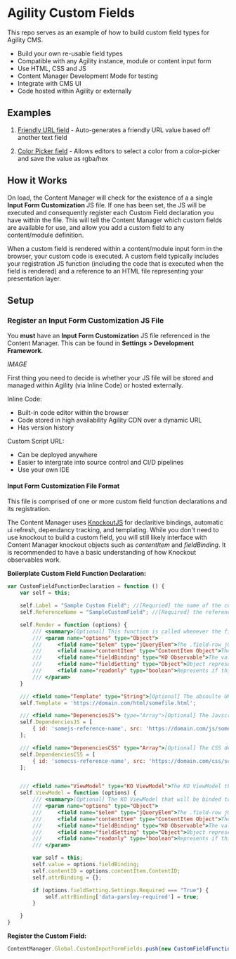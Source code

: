 # Agility Custom Fields

This repo serves as an example of how to build custom field types for Agility CMS.

- Build your own re-usable field types
- Compatible with any Agility instance, module or content input form
- Use HTML, CSS and JS
- Content Manager Development Mode for testing
- Integrate with CMS UI
- Code hosted within Agility or externally

## Examples
1. [Friendly URL field](friendly-url) - Auto-generates a friendly URL value based off another text field

2. [Color Picker field](color-picker) - Allows editors to select a color from a color-picker and save the value as rgba/hex 

## How it Works
On load, the Content Manager will check for the existence of a a single **Input Form Customization** JS file. If one has been set, the JS will be executed and consequently register each Custom Field declaration you have within the file. This will tell the Content Manager which custom fields are available for use, and allow you add a custom field to any content/module definition.

When a custom field is rendered within a content/module input form in the browser, your custom code is executed. A custom field typically includes your registration JS function (including the code that is executed when the field is rendered) and a reference to an HTML file representing your presentation layer.

## Setup

### Register an Input Form Customization JS File
You **must** have an **Input Form Customization** JS file referenced in the Content Manager. This can be found in **Settings > Development Framework**.

*IMAGE*

First thing you need to decide is whether your JS file will be stored and managed within Agility (via Inline Code) or hosted externally.

Inline Code:
- Built-in code editor within the browser
- Code stored in high availability Agility CDN over a dynamic URL
- Has version history

Custom Script URL:
- Can be deployed anywhere
- Easier to intergrate into source control and CI/D pipelines
- Use your own IDE

#### Input Form Customization File Format
This file is comprised of one or more custom field function declarations and its registration. 

The Content Manager uses [KnockoutJS](http://knockoutjs.com/) for declaritive bindings, automatic ui refresh, dependancy tracking, and templating. While you don't need to use knockout to build a custom field, you will still likely interface with Content Manager knockout objects such as *contentItem* and *fieldBinding*. It is recommended to have a basic understanding of how Knockout observables work.

**Boilerplate Custom Field Function Declaration:**
```javascript
var CustomFieldFunctionDeclaration = function () {
    var self = this;

    self.Label = "Sample Custom Field"; //[Requried] the name of the custom field as will appear in content/module def form builder
    self.ReferenceName = "SampleCustomField"; //[Required] the reference name of the custom field for internal purposes

    self.Render = function (options) {
        /// <summary>[Optional] This function is called whenever the field is rendered in an input form - this includes after the item has been saved and the field is re-rendered.</summary>
        /// <param name="options" type="Object">
        ///     <field name="$elem" type="jQueryElem">The .field-row jQuery Dom Element.</field>
        ///     <field name="contentItem" type="ContentItem Object">The entire Content Item object including Values and their KO Observable properties of all other fields on the form.</field>
        ///     <field name="fieldBinding" type="KO Observable">The value binding of thie Custom Field Type. Get and set this field's value by using this property - i.e. fieldBinding('new val')</field>
        ///     <field name="fieldSetting" type="Object">Object representing the field's settings such as 'Required', 'Hidden', 'Label', and 'Description'</field>
        ///     <field name="readonly" type="boolean">Represents if this field should be readonly or not.</field>
        /// </param>
    }

    /// <field name="Template" type="String">[Optional] The absoulte URL to an HTML template that represents your custom field, or the referencename to an Inline Code file. Your ViewModel will be automatically bound to this template.</field>
    self.Template = 'https://domain.com/html/somefile.html';

    /// <field name="DepenenciesJS"> type="Array">[Optional] The Javscript dependencies that must be loaded before your ViewModel is bound. They will be loaded in the order you specify.</field>
    self.DependenciesJS = [
        { id: 'somejs-reference-name', src: 'https://domain.com/js/somefile.js' } //src is an absolute URL to a JS file, or the referencename to an Inline Code file.
    ];

    /// <field name="DepenenciesCSS" type="Array">[Optional] The CSS dependencies that must be loaded before your ViewModel is bound. They will be loaded in the order you specify.</field>
    self.DependenciesCSS = [
        { id: 'somecss-reference-name', src: 'https://domain.com/css/somefile.css' } //src is an absolute URL to a CSS file, or the referencename to an Inline Code file.
    ];


    /// <field name="ViewModel" type="KO ViewModel">The KO ViewModel that will be binded to your HTML template</field>
    self.ViewModel = function (options) {
        /// <summary>[Optional] The KO ViewModel that will be binded to your HTML template.</summary>
        /// <param name="options" type="Object">
        ///     <field name="$elem" type="jQueryElem">The .field-row jQuery Dom Element.</field>
        ///     <field name="contentItem" type="ContentItem Object">The entire Content Item object including Values and their KO Observable properties of all other fields on the form.</field>
        ///     <field name="fieldBinding" type="KO Observable">The value binding of thie Custom Field Type. Get and set this field's value by using this property.</field>
        ///     <field name="fieldSetting" type="Object">Object representing the field's settings such as 'Hidden', 'Label', and 'Description'</field>
        ///     <field name="readonly" type="boolean">Represents if this field should be readonly or not.</field>
        /// </param>

        var self = this;
        self.value = options.fieldBinding;
        self.contentID = options.contentItem.ContentID;
        self.attrBinding = {};

        if (options.fieldSetting.Settings.Required === "True") {
            self.attrBinding['data-parsley-required'] = true;
        }

    }
}
```

**Register the Custom Field:**
```javascript
ContentManager.Global.CustomInputFormFields.push(new CustomFieldFunctionDeclaration());
```


